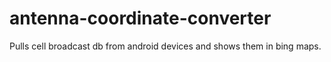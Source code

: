 # antenna-coordinate-converter
Pulls cell broadcast db from android devices and shows them in bing maps.
